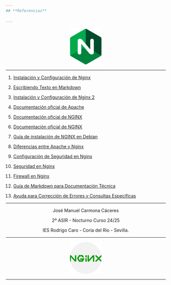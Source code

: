 ```yaml
---
## **Referencias**  

---
```

<p align="center">
  <img src="/Imagenes/nginx (1).png" alt="Descripción de la imagen" width="100"/>
</p> 

---
1. [Instalación y Configuración de Nginx](https://serverspace.io/es/support/help/installing-and-configuring-nginx/)

2. [Escribiendo Texto en Markdown](https://docs.github.com/es/get-started/writing-on-github/getting-started-with-writing-and-formatting-on-github/basic-writing-and-formatting-syntax)

3. [Instalación y Configuración de Nginx 2](https://serverspace.io/es/support/help/installing-and-configuring-nginx/)

4. [Documentación oficial de Apache](https://httpd.apache.org/docs/)  

5. [Documentación oficial de NGINX](https://nginx.org/en/docs/)  
  
6. [Documentación oficial de NGINX](https://nginx.org/en/docs/)  

7. [Guía de instalación de NGINX en Debian](https://wiki.debian.org/Nginx)

8. [Diferencias entre Apache y Nginx](https://marketersgroup.es/diferencias-entre-apache-y-nginx/)

9. [Configuración de Seguridad en Nginx](https://help.dreamhost.com/hc/es/articles/222784068-Los-pasos-m%C3%A1s-importantes-a-seguir-para-hacer-que-un-servidor-Nginx-sea-m%C3%A1s-seguro)

10. [Seguridad en Nginx](https://geekflare.com/es/nginx-webserver-security-hardening-guide/)

11. [Firewall en Nginx](https://www.oreilly.com/library/view/learning-continuous-integration/9781788479356/b2790f14-0644-4ab7-b312-796b31e50c4e.xhtml)

12. [Guía de Markdown para Documentación Técnica](https://experienceleague.adobe.com/es/docs/contributor/contributor-guide/writing-essentials/markdown)

13. [Ayuda para Corrección de Errores y Consultas Especificas](https://chatgpt.com/)

---
<p align="center">
José Manuel Carmona Cáceres
</p>
<p align="center">
2º ASIR - Nocturno Curso 24/25
</p>
<p align="center"> 
IES Rodrigo Caro - Coria del Rio - Sevilla.
</p> 

---
<p align="center">
  <img src="/Imagenes/ng.png" alt="Descripción de la imagen" width="100"/>
</p> 

---

